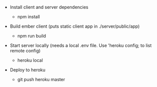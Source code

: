 - Install client and server dependencies
  - npm install

- Build ember client (puts static client app in ./server/public/app)
  - npm run build

- Start server locally (needs a local .env file. Use 'heroku config; to list remote config)
  - heroku local

- Deploy to heroku
  - git push heroku master

